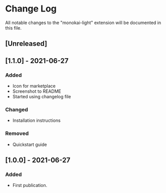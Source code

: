 # Change Log

All notable changes to the "monokai-light" extension will be documented in this file.

## [Unreleased]

## [1.1.0] - 2021-06-27
### Added
- Icon for marketplace
- Screenshot to README
- Started using changelog file

### Changed
- Installation instructions

### Removed
- Quickstart guide

## [1.0.0] - 2021-06-27
### Added
- First publication.
